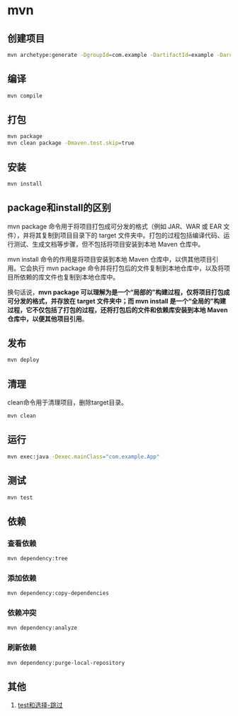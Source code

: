 # mvn

## 创建项目

```bash
mvn archetype:generate -DgroupId=com.example -DartifactId=example -DarchetypeArtifactId=maven-archetype-quickstart -DinteractiveMode=false
```

## 编译

```bash
mvn compile
```

## 打包

```bash
mvn package
mvn clean package -Dmaven.test.skip=true
```

## 安装

```bash
mvn install
```

## package和install的区别
mvn package 命令用于将项目打包成可分发的格式（例如 JAR、WAR 或 EAR 文件），并将其复制到项目目录下的 target 文件夹中。打包的过程包括编译代码、运行测试、生成文档等步骤，但不包括将项目安装到本地 Maven 仓库中。

mvn install 命令的作用是将项目安装到本地 Maven 仓库中，以供其他项目引用。它会执行 mvn package 命令并将打包后的文件复制到本地仓库中，以及将项目所依赖的库文件也复制到本地仓库中。

换句话说，**mvn package 可以理解为是一个“局部的”构建过程，仅将项目打包成可分发的格式，并存放在 target 文件夹中；而 mvn install 是一个“全局的”构建过程，它不仅包括了打包的过程，还将打包后的文件和依赖库安装到本地 Maven 仓库中，以便其他项目引用**。


## 发布

```bash
mvn deploy
```

## 清理

clean命令用于清理项目，删除target目录。

```bash
mvn clean
```

## 运行

```bash
mvn exec:java -Dexec.mainClass="com.example.App"
```

## 测试

```bash
mvn test
```

## 依赖

### 查看依赖

```bash
mvn dependency:tree
```

### 添加依赖

```bash
mvn dependency:copy-dependencies
```

### 依赖冲突

```bash
mvn dependency:analyze
```

### 刷新依赖

```bash
mvn dependency:purge-local-repository
```

## 其他
1. [test和选择-跳过](test和选择-跳过.md)